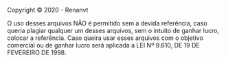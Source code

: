 Copyright © 2020 - Renanvt

O uso desses arquivos NÃO é permitido sem a devida referência, caso queria plagiar qualquer um desses arquivos, sem o intuito de ganhar lucro, colocar a referência. Caso queira usar esses arquivos com o objetivo comercial ou de ganhar lucro será aplicada a LEI Nº 9.610, DE 19 DE FEVEREIRO DE 1998.
